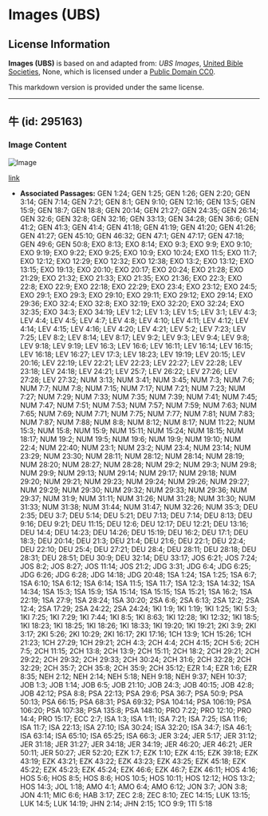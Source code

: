 # Images (UBS)

## License Information

**Images (UBS)** is based on and adapted from: _UBS Images_, [United Bible Societies](https://unitedbiblesocieties.org/), None, which is licensed under a [Public Domain CC0](https://creativecommons.org/public-domain/cc0/).

This markdown version is provided under the same license.



--------------------------------

## 牛 (id: 295163)

### Image Content

![Image](https://cdn.aquifer.bible/aquifer-content/resources/Media/WEB-0159_cows.jpg)

[link](https://cdn.aquifer.bible/aquifer-content/resources/Media/WEB-0159_cows.jpg)

* **Associated Passages:** GEN 1:24; GEN 1:25; GEN 1:26; GEN 2:20; GEN 3:14; GEN 7:14; GEN 7:21; GEN 8:1; GEN 9:10; GEN 12:16; GEN 13:5; GEN 15:9; GEN 18:7; GEN 18:8; GEN 20:14; GEN 21:27; GEN 24:35; GEN 26:14; GEN 32:6; GEN 32:8; GEN 32:16; GEN 33:13; GEN 34:28; GEN 36:6; GEN 41:2; GEN 41:3; GEN 41:4; GEN 41:18; GEN 41:19; GEN 41:20; GEN 41:26; GEN 41:27; GEN 45:10; GEN 46:32; GEN 47:1; GEN 47:17; GEN 47:18; GEN 49:6; GEN 50:8; EXO 8:13; EXO 8:14; EXO 9:3; EXO 9:9; EXO 9:10; EXO 9:19; EXO 9:22; EXO 9:25; EXO 10:9; EXO 10:24; EXO 11:5; EXO 11:7; EXO 12:12; EXO 12:29; EXO 12:32; EXO 12:38; EXO 13:2; EXO 13:12; EXO 13:15; EXO 19:13; EXO 20:10; EXO 20:17; EXO 20:24; EXO 21:28; EXO 21:29; EXO 21:32; EXO 21:33; EXO 21:35; EXO 21:36; EXO 22:3; EXO 22:8; EXO 22:9; EXO 22:18; EXO 22:29; EXO 23:4; EXO 23:12; EXO 24:5; EXO 29:1; EXO 29:3; EXO 29:10; EXO 29:11; EXO 29:12; EXO 29:14; EXO 29:36; EXO 32:4; EXO 32:8; EXO 32:19; EXO 32:20; EXO 32:24; EXO 32:35; EXO 34:3; EXO 34:19; LEV 1:2; LEV 1:3; LEV 1:5; LEV 3:1; LEV 4:3; LEV 4:4; LEV 4:5; LEV 4:7; LEV 4:8; LEV 4:10; LEV 4:11; LEV 4:12; LEV 4:14; LEV 4:15; LEV 4:16; LEV 4:20; LEV 4:21; LEV 5:2; LEV 7:23; LEV 7:25; LEV 8:2; LEV 8:14; LEV 8:17; LEV 9:2; LEV 9:3; LEV 9:4; LEV 9:8; LEV 9:18; LEV 9:19; LEV 16:3; LEV 16:6; LEV 16:11; LEV 16:14; LEV 16:15; LEV 16:18; LEV 16:27; LEV 17:3; LEV 18:23; LEV 19:19; LEV 20:15; LEV 20:16; LEV 22:19; LEV 22:21; LEV 22:23; LEV 22:27; LEV 22:28; LEV 23:18; LEV 24:18; LEV 24:21; LEV 25:7; LEV 26:22; LEV 27:26; LEV 27:28; LEV 27:32; NUM 3:13; NUM 3:41; NUM 3:45; NUM 7:3; NUM 7:6; NUM 7:7; NUM 7:8; NUM 7:15; NUM 7:17; NUM 7:21; NUM 7:23; NUM 7:27; NUM 7:29; NUM 7:33; NUM 7:35; NUM 7:39; NUM 7:41; NUM 7:45; NUM 7:47; NUM 7:51; NUM 7:53; NUM 7:57; NUM 7:59; NUM 7:63; NUM 7:65; NUM 7:69; NUM 7:71; NUM 7:75; NUM 7:77; NUM 7:81; NUM 7:83; NUM 7:87; NUM 7:88; NUM 8:8; NUM 8:12; NUM 8:17; NUM 11:22; NUM 15:3; NUM 15:8; NUM 15:9; NUM 15:11; NUM 15:24; NUM 18:15; NUM 18:17; NUM 19:2; NUM 19:5; NUM 19:6; NUM 19:9; NUM 19:10; NUM 22:4; NUM 22:40; NUM 23:1; NUM 23:2; NUM 23:4; NUM 23:14; NUM 23:29; NUM 23:30; NUM 28:11; NUM 28:12; NUM 28:14; NUM 28:19; NUM 28:20; NUM 28:27; NUM 28:28; NUM 29:2; NUM 29:3; NUM 29:8; NUM 29:9; NUM 29:13; NUM 29:14; NUM 29:17; NUM 29:18; NUM 29:20; NUM 29:21; NUM 29:23; NUM 29:24; NUM 29:26; NUM 29:27; NUM 29:29; NUM 29:30; NUM 29:32; NUM 29:33; NUM 29:36; NUM 29:37; NUM 31:9; NUM 31:11; NUM 31:26; NUM 31:28; NUM 31:30; NUM 31:33; NUM 31:38; NUM 31:44; NUM 31:47; NUM 32:26; NUM 35:3; DEU 2:35; DEU 3:7; DEU 5:14; DEU 5:21; DEU 7:13; DEU 7:14; DEU 8:13; DEU 9:16; DEU 9:21; DEU 11:15; DEU 12:6; DEU 12:17; DEU 12:21; DEU 13:16; DEU 14:4; DEU 14:23; DEU 14:26; DEU 15:19; DEU 16:2; DEU 17:1; DEU 18:3; DEU 20:14; DEU 21:3; DEU 21:4; DEU 21:6; DEU 22:1; DEU 22:4; DEU 22:10; DEU 25:4; DEU 27:21; DEU 28:4; DEU 28:11; DEU 28:18; DEU 28:31; DEU 28:51; DEU 30:9; DEU 32:14; DEU 33:17; JOS 6:21; JOS 7:24; JOS 8:2; JOS 8:27; JOS 11:14; JOS 21:2; JDG 3:31; JDG 6:4; JDG 6:25; JDG 6:26; JDG 6:28; JDG 14:18; JDG 20:48; 1SA 1:24; 1SA 1:25; 1SA 6:7; 1SA 6:10; 1SA 6:12; 1SA 6:14; 1SA 11:5; 1SA 11:7; 1SA 12:3; 1SA 14:32; 1SA 14:34; 1SA 15:3; 1SA 15:9; 1SA 15:14; 1SA 15:15; 1SA 15:21; 1SA 16:2; 1SA 22:19; 1SA 27:9; 1SA 28:24; 1SA 30:20; 2SA 6:6; 2SA 6:13; 2SA 12:2; 2SA 12:4; 2SA 17:29; 2SA 24:22; 2SA 24:24; 1KI 1:9; 1KI 1:19; 1KI 1:25; 1KI 5:3; 1KI 7:25; 1KI 7:29; 1KI 7:44; 1KI 8:5; 1KI 8:63; 1KI 12:28; 1KI 12:32; 1KI 18:5; 1KI 18:23; 1KI 18:25; 1KI 18:26; 1KI 18:33; 1KI 19:20; 1KI 19:21; 2KI 3:9; 2KI 3:17; 2KI 5:26; 2KI 10:29; 2KI 16:17; 2KI 17:16; 1CH 13:9; 1CH 15:26; 1CH 21:23; 1CH 27:29; 1CH 29:21; 2CH 4:3; 2CH 4:4; 2CH 4:15; 2CH 5:6; 2CH 7:5; 2CH 11:15; 2CH 13:8; 2CH 13:9; 2CH 15:11; 2CH 18:2; 2CH 29:21; 2CH 29:22; 2CH 29:32; 2CH 29:33; 2CH 30:24; 2CH 31:6; 2CH 32:28; 2CH 32:29; 2CH 35:7; 2CH 35:8; 2CH 35:9; 2CH 35:12; EZR 1:4; EZR 1:6; EZR 8:35; NEH 2:12; NEH 2:14; NEH 5:18; NEH 9:18; NEH 9:37; NEH 10:37; JOB 1:3; JOB 1:14; JOB 6:5; JOB 21:10; JOB 24:3; JOB 40:15; JOB 42:8; JOB 42:12; PSA 8:8; PSA 22:13; PSA 29:6; PSA 36:7; PSA 50:9; PSA 50:13; PSA 66:15; PSA 68:31; PSA 69:32; PSA 104:14; PSA 106:19; PSA 106:20; PSA 107:38; PSA 135:8; PSA 148:10; PRO 7:22; PRO 12:10; PRO 14:4; PRO 15:17; ECC 2:7; ISA 1:3; ISA 1:11; ISA 7:21; ISA 7:25; ISA 11:6; ISA 11:7; ISA 22:13; ISA 27:10; ISA 30:24; ISA 32:20; ISA 34:7; ISA 46:1; ISA 63:14; ISA 65:10; ISA 65:25; ISA 66:3; JER 3:24; JER 5:17; JER 31:12; JER 31:18; JER 31:27; JER 34:18; JER 34:19; JER 46:20; JER 46:21; JER 50:11; JER 50:27; JER 52:20; EZK 1:7; EZK 1:10; EZK 4:15; EZK 39:18; EZK 43:19; EZK 43:21; EZK 43:22; EZK 43:23; EZK 43:25; EZK 45:18; EZK 45:22; EZK 45:23; EZK 45:24; EZK 46:6; EZK 46:7; EZK 46:11; HOS 4:16; HOS 5:6; HOS 8:5; HOS 8:6; HOS 10:5; HOS 10:11; HOS 12:12; HOS 13:2; HOS 14:3; JOL 1:18; AMO 4:1; AMO 6:4; AMO 6:12; JON 3:7; JON 3:8; JON 4:11; MIC 6:6; HAB 3:17; ZEC 2:8; ZEC 8:10; ZEC 14:15; LUK 13:15; LUK 14:5; LUK 14:19; JHN 2:14; JHN 2:15; 1CO 9:9; 1TI 5:18

